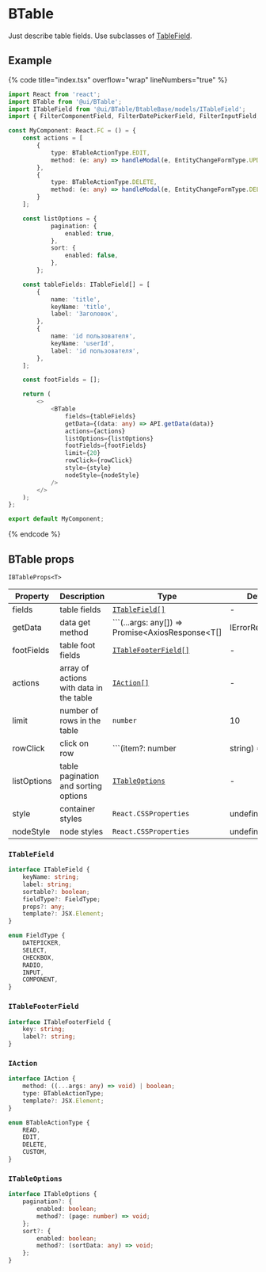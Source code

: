 # BTable
Just describe table fields. Use subclasses of [TableField](https://github.com/kelian9/profiteam-react-boilerplate/blob/main/src/components/ui/BTable/BTableBase/models/ITableField.ts).

## Example

{% code title="index.tsx" overflow="wrap" lineNumbers="true" %}

```typescript
import React from 'react';
import BTable from '@ui/BTable';
import ITableField from '@ui/BTable/BtableBase/models/ITableField';
import { FilterComponentField, FilterDatePickerField, FilterInputField, FilterSelectField } from '@ui/BFilter/FilterField';

const MyComponent: React.FC = () = {
	const actions = [
		{
			type: BTableActionType.EDIT,
			method: (e: any) => handleModal(e, EntityChangeFormType.UPDATE),	
		},
		{
			type: BTableActionType.DELETE,
			method: (e: any) => handleModal(e, EntityChangeFormType.DELETE),
		}
	];

	const listOptions = {
			pagination: {
				enabled: true,
			},
			sort: {
				enabled: false,
			},
		};

	const tableFields: ITableField[] = [
		{
			name: 'title',
			keyName: 'title',
			label: 'Заголовок',
		},
		{
			name: 'id пользователя',
			keyName: 'userId',
			label: 'id пользователя',
		},
	];

	const footFields = [];

	return (
		<>
			<BTable
				fields={tableFields}
				getData={(data: any) => API.getData(data)}
				actions={actions}
				listOptions={listOptions}
				footFields={footFields}
				limit={20}
				rowClick={rowClick}
				style={style}
				nodeStyle={nodeStyle}
			/>
		</>
	);
};

export default MyComponent;
```
{% endcode %}

## BTable props

`IBTableProps<T>`

Property           | Description                                 | Type                  | Default
------------------ | ------------------------------------------- | --------------------- | -------------------
fields              | table fields  | [```ITableField[]```](#ITableField)          | -
getData                 | data get method | ```(...args: any[]) => Promise<AxiosResponse<T[] | IErrorResponse> | T[]>```          | -
footFields                 | table foot fields | [```ITableFooterField[]```](#ITableFooterField)            | -
actions              | array of actions with data in the table  |[ ```IAction[]```](#IAction)         | -
limit               | number of rows in the table  | ```number```          | 10
rowClick            |click on row  | ```(item?: number | string) => void``` | -
listOptions        | table pagination and sorting options  | [``` ITableOptions ```](#ITableOptions)           | -
style              | container styles  | ```React.CSSProperties```          | undefined
nodeStyle              | node styles  | ```React.CSSProperties```          | undefined

### `ITableField`

```typescript
interface ITableField {
	keyName: string;
	label: string;
	sortable?: boolean;
	fieldType?: FieldType;
	props?: any;
	template?: JSX.Element;
}

enum FieldType {
	DATEPICKER,
	SELECT,
	CHECKBOX,
	RADIO,
	INPUT,
	COMPONENT,
}
```

### `ITableFooterField`

```typescript
interface ITableFooterField {
	key: string;
	label?: string;
}
```

### `IAction`

```typescript
interface IAction {
	method: ((...args: any) => void) | boolean;
	type: BTableActionType;
	template?: JSX.Element;
}

enum BTableActionType {
	READ,
	EDIT,
	DELETE,
	CUSTOM,
}
```

### `ITableOptions`

```typescript
interface ITableOptions {
	pagination?: {
		enabled: boolean;
		method?: (page: number) => void;
	};
	sort?: {
		enabled: boolean;
		method?: (sortData: any) => void;
	};
}
```

